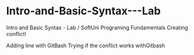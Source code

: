 # Intro-and-Basic-Syntax---Lab
Intro and Basic Syntax - Lab / SoftUni Programing Fundamentals
Creating conflict!

Adding line with GitBash
Trying if the conflict works withGitbash